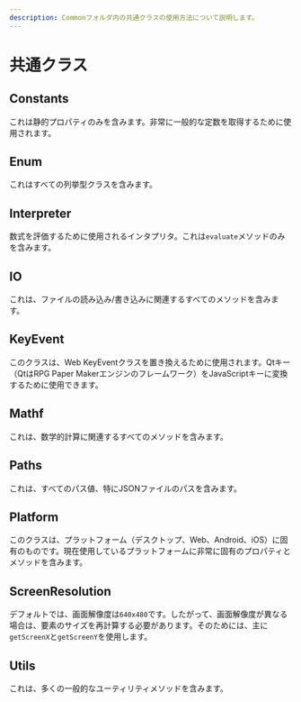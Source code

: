 ```yaml
---
description: Commonフォルダ内の共通クラスの使用方法について説明します。
---
```


# 共通クラス

## Constants

これは静的プロパティのみを含みます。非常に一般的な定数を取得するために使用されます。

## Enum

これはすべての列挙型クラスを含みます。

## Interpreter

数式を評価するために使用されるインタプリタ。これは`evaluate`メソッドのみを含みます。

## IO

これは、ファイルの読み込み/書き込みに関連するすべてのメソッドを含みます。

## KeyEvent

このクラスは、Web KeyEventクラスを置き換えるために使用されます。Qtキー（QtはRPG Paper Makerエンジンのフレームワーク）をJavaScriptキーに変換するために使用できます。

## Mathf

これは、数学的計算に関連するすべてのメソッドを含みます。

## Paths

これは、すべてのパス値、特にJSONファイルのパスを含みます。

## Platform

このクラスは、プラットフォーム（デスクトップ、Web、Android、iOS）に固有のものです。現在使用しているプラットフォームに非常に固有のプロパティとメソッドを含みます。

## ScreenResolution

デフォルトでは、画面解像度は`640x480`です。したがって、画面解像度が異なる場合は、要素のサイズを再計算する必要があります。そのためには、主に`getScreenX`と`getScreenY`を使用します。

## Utils

これは、多くの一般的なユーティリティメソッドを含みます。
